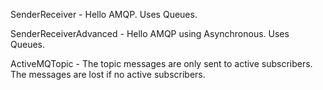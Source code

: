 SenderReceiver - Hello AMQP. Uses Queues.

SenderReceiverAdvanced - Hello AMQP using Asynchronous. Uses Queues.

ActiveMQTopic - The topic messages are only sent to active subscribers. The messages are lost if no active subscribers.


